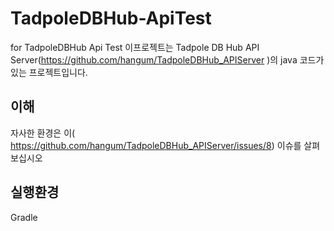 # TadpoleDBHub-ApiTest
for TadpoleDBHub Api Test
이프로젝트는 Tadpole DB Hub API Server(https://github.com/hangum/TadpoleDBHub_APIServer )의 java 코드가 있는 프로젝트입니다.

이해
- 
자사한 환경은 이(
https://github.com/hangum/TadpoleDBHub_APIServer/issues/8) 이슈를 살펴보십시오

실행환경
-
Gradle 


